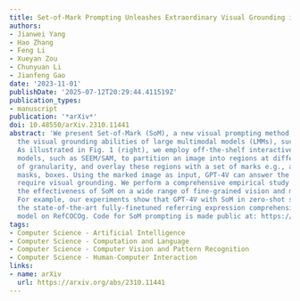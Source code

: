 ```yaml
---
title: Set-of-Mark Prompting Unleashes Extraordinary Visual Grounding in GPT-4V
authors:
- Jianwei Yang
- Hao Zhang
- Feng Li
- Xueyan Zou
- Chunyuan Li
- Jianfeng Gao
date: '2023-11-01'
publishDate: '2025-07-12T20:29:44.411519Z'
publication_types:
- manuscript
publication: '*arXiv*'
doi: 10.48550/arXiv.2310.11441
abstract: 'We present Set-of-Mark (SoM), a new visual prompting method, to unleash
  the visual grounding abilities of large multimodal models (LMMs), such as GPT-4V.
  As illustrated in Fig. 1 (right), we employ off-the-shelf interactive segmentation
  models, such as SEEM/SAM, to partition an image into regions at different levels
  of granularity, and overlay these regions with a set of marks e.g., alphanumerics,
  masks, boxes. Using the marked image as input, GPT-4V can answer the questions that
  require visual grounding. We perform a comprehensive empirical study to validate
  the effectiveness of SoM on a wide range of fine-grained vision and multimodal tasks.
  For example, our experiments show that GPT-4V with SoM in zero-shot setting outperforms
  the state-of-the-art fully-finetuned referring expression comprehension and segmentation
  model on RefCOCOg. Code for SoM prompting is made public at: https://github.com/microsoft/SoM.'
tags:
- Computer Science - Artificial Intelligence
- Computer Science - Computation and Language
- Computer Science - Computer Vision and Pattern Recognition
- Computer Science - Human-Computer Interaction
links:
- name: arXiv
  url: https://arxiv.org/abs/2310.11441
---
```

